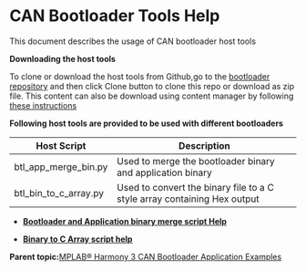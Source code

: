 # CAN Bootloader Tools Help

This document describes the usage of CAN bootloader host tools

**Downloading the host tools**

To clone or download the host tools from Github,go to the [bootloader repository](https://github.com/Microchip-MPLAB-Harmony/bootloader) and then click Clone button to clone this repo or download as zip file. This content can also be download using content manager by following [these instructions](https://github.com/Microchip-MPLAB-Harmony/contentmanager/wiki)

**Following host tools are provided to be used with different bootloaders**

|Host Script|Description|
|-----------|-----------|
|btl\_app\_merge\_bin.py|Used to merge the bootloader binary and application binary|
|btl\_bin\_to\_c\_array.py|Used to convert the binary file to a C style array containing Hex output|

-   **[Bootloader and Application binary merge script Help](GUID-B7DA02C7-050A-4FA6-BDD6-7474C61C1083.md)**  

-   **[Binary to C Array script help](GUID-AA3E00A3-26EF-40CA-8811-8E1D00F4C227.md)**  


**Parent topic:**[MPLAB® Harmony 3 CAN Bootloader Application Examples](GUID-6312510D-4637-4F9B-8A18-D2CCA5507E90.md)

